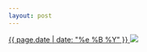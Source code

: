 ```yaml
---
layout: post
---
```


<p>
  <a href="/102">
    <time>{{ page.date | date: "%e %B %Y" }}</time>
    <img src="{{ site.assets_url }}/102.jpg">
  </a>
  
</p>
